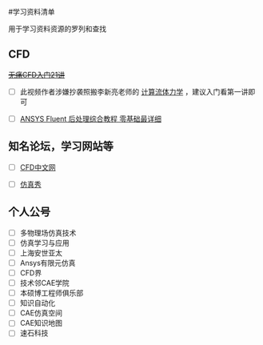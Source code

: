 #学习资料清单

用于学习资料资源的罗列和查找

## CFD 

~~[无痛CFD入门21讲](https://www.fangzhenxiu.com/course/1281912/1303144)~~

- [ ] 此视频作者涉嫌抄袭照搬李新亮老师的 [计算流体力学](https://www.bilibili.com/video/BV1PF411q7Zd) ，建议入门看第一讲即可

- [ ]  [ANSYS Fluent 后处理综合教程 零基础最详细](https://www.bilibili.com/video/BV1Fq4y1d71x)



## 知名论坛，学习网站等

- [ ] [CFD中文网](https://www.cfd-china.com/)
- [ ] [仿真秀](https://www.fangzhenxiu.com/)


## 个人公号

- [ ] 多物理场仿真技术
- [ ] 仿真学习与应用
- [ ] 上海安世亚太
- [ ] Ansys有限元仿真
- [ ] CFD界
- [ ] 技术邻CAE学院
- [ ] 本硕博工程师俱乐部
- [ ] 知识自动化
- [ ] CAE仿真空间
- [ ] CAE知识地图
- [ ] 速石科技
